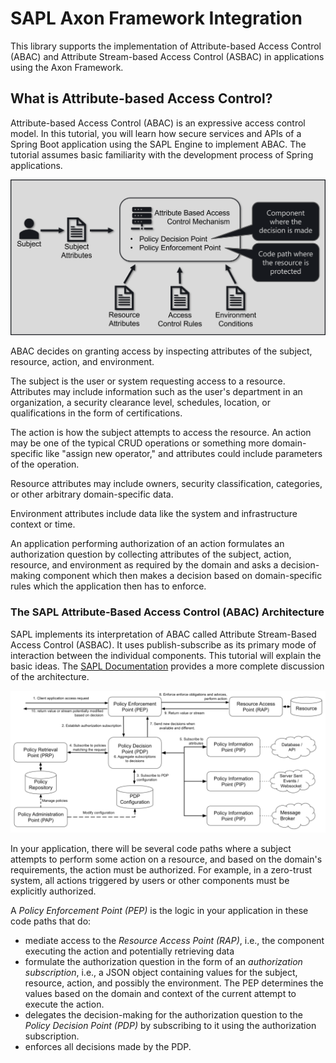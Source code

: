 # SAPL Axon Framework Integration

This library supports the implementation of Attribute-based Access Control (ABAC) and Attribute Stream-based Access Control (ASBAC) in applications using the Axon Framework. 

## What is Attribute-based Access Control?

Attribute-based Access Control (ABAC) is an expressive access control model. 
In this tutorial, you will learn how secure services and APIs of a Spring Boot application using the SAPL Engine to implement ABAC. The tutorial assumes basic familiarity with the development process of Spring applications.

![ABAC](assets/abac.png)

ABAC decides on granting access by inspecting attributes of the subject, resource, action, and environment. 

The subject is the user or system requesting access to a resource. Attributes may include information such as the user's department in an organization, a security clearance level, schedules, location, or qualifications in the form of certifications.

The action is how the subject attempts to access the resource. An action may be one of the typical CRUD operations or something more domain-specific like "assign new operator," and attributes could include parameters of the operation.

Resource attributes may include owners, security classification, categories, or other arbitrary domain-specific data.

Environment attributes include data like the system and infrastructure context or time.

An application performing authorization of an action formulates an authorization question by collecting attributes of the subject, action, resource, and environment as required by the domain and asks a decision-making component which then makes a decision based on domain-specific rules which the application then has to enforce.

### The SAPL Attribute-Based Access Control (ABAC) Architecture

SAPL implements its interpretation of ABAC called Attribute Stream-Based Access Control (ASBAC). It uses publish-subscribe as its primary mode of interaction between the individual components. This tutorial will explain the basic ideas. The [SAPL Documentation](https://sapl.io/docs/2.1.0-SNAPSHOT/sapl-reference.html#reference-architecture) provides a more complete discussion of the architecture. 

![SAPL ABAC/ASBAC Architecture](assets/sapl-architecture.png)

In your application, there will be several code paths where a subject attempts to perform some action on a resource, and based on the domain's requirements, the action must be authorized. For example, in a zero-trust system, all actions triggered by users or other components must be explicitly authorized. 

A *Policy Enforcement Point (PEP)* is the logic in your application in these code paths that do:
* mediate access to the *Resource Access Point (RAP)*, i.e., the component executing the action and potentially retrieving data 
* formulate the authorization question in the form of an *authorization subscription*, i.e., a JSON object containing values for the subject, resource, action, and possibly the environment. The PEP determines the values based on the domain and context of the current attempt to execute the action.
* delegates the decision-making for the authorization question to the *Policy Decision Point (PDP)* by subscribing to it using the authorization subscription.
* enforces all decisions made by the PDP.
